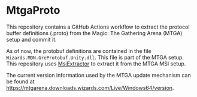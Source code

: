 # MtgaProto
This repository contains a GitHub Actions workflow to extract the protocol buffer definitions (.proto) from the Magic: The Gathering Arena (MTGA) setup and commit it.

As of now, the protobuf definitions are contained in the file `Wizards.MDN.GreProtobuf.Unity.dll`. This file is part of the MTGA setup. This repository uses [MsiExtractor](https://github.com/riQQ/MsiExtractor) to extract it from the MTGA MSI setup.

The current version information used by the MTGA update mechanism can be found at  
https://mtgarena.downloads.wizards.com/Live/Windows64/version.

